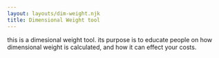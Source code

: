 ```yaml
---
layout: layouts/dim-weight.njk
title: Dimensional Weight tool
---
```

this is a dimesional weight tool. its purpose is to educate people on how dimensional weight is calculated, and how it can effect your costs.

